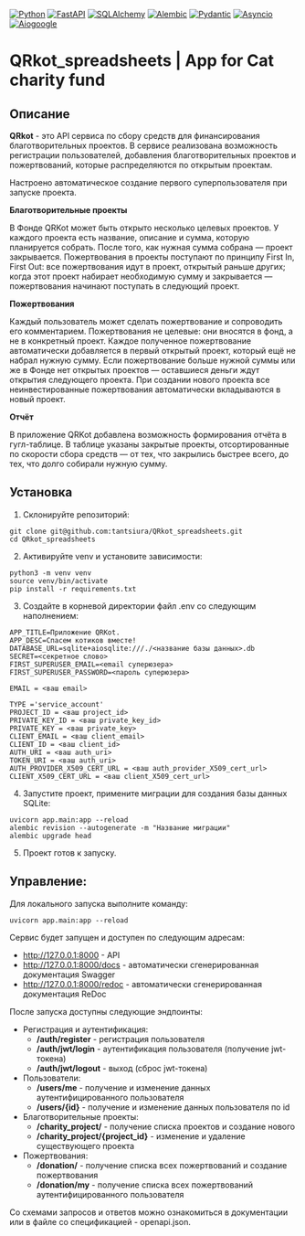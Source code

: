 [![Python](https://img.shields.io/badge/-Python-464646?style=flat&logo=Python&logoColor=ffffff&color=043A6B)](https://www.python.org/)
[![FastAPI](https://img.shields.io/badge/-FastAPI-464646?style=flat&logo=FastAPI&logoColor=ffffff&color=043A6B)](https://fastapi.tiangolo.com/)
[![SQLAlchemy](https://img.shields.io/badge/-SQLAlchemy-464646?style=flat&logo=SQLAlchemy&logoColor=ffffff&color=043A6B)](https://pypi.org/project/SQLAlchemy/)
[![Alembic](https://img.shields.io/badge/-Alembic-464646?style=flat&logo=Alembic&logoColor=ffffff&color=043A6B)](https://pypi.org/project/alembic/)
[![Pydantic](https://img.shields.io/badge/-Pydantic-464646?style=flat&logo=Pydantic&logoColor=ffffff&color=043A6B)](https://pypi.org/project/pydantic/)
[![Asyncio](https://img.shields.io/badge/-Asyncio-464646?style=flat&logo=Asyncio&logoColor=ffffff&color=043A6B)](https://docs.python.org/3/library/asyncio.html)
[![Aiogoogle](https://img.shields.io/badge/-Aiogoogle-464646?style=flat&logo=Asyncio&logoColor=ffffff&color=043A6B)](https://aiogoogle.readthedocs.io/en/latest/index.html)

# QRkot_spreadsheets | App for Сat сharity fund

## Описание

**QRkot** - это API сервиса по сбору средств для финансирования благотворительных проектов. В сервисе реализована возможность регистрации пользователей, добавления благотворительных проектов и пожертвований, которые распределяются по открытым проектам.

Настроено автоматическое создание первого суперпользователя при запуске проекта.

**Благотворительные проекты**

В Фонде QRKot может быть открыто несколько целевых проектов. У каждого проекта есть название, описание и сумма, которую планируется собрать. После того, как нужная сумма собрана — проект закрывается. Пожертвования в проекты поступают по принципу First In, First Out: все пожертвования идут в проект, открытый раньше других; когда этот проект набирает необходимую сумму и закрывается — пожертвования начинают поступать в следующий проект.

**Пожертвования**

Каждый пользователь может сделать пожертвование и сопроводить его комментарием. Пожертвования не целевые: они вносятся в фонд, а не в конкретный проект. Каждое полученное пожертвование автоматически добавляется в первый открытый проект, который ещё не набрал нужную сумму. Если пожертвование больше нужной суммы или же в Фонде нет открытых проектов — оставшиеся деньги ждут открытия следующего проекта. При создании нового проекта все неинвестированные пожертвования автоматически вкладываются в новый проект.

**Отчёт**

В приложение QRKot добавлена возможность формирования отчёта в гугл-таблице. В таблице указаны закрытые проекты, отсортированные по скорости сбора средств — от тех, что закрылись быстрее всего, до тех, что долго собирали нужную сумму.

## Установка
1. Склонируйте репозиторий:
```
git clone git@github.com:tantsiura/QRkot_spreadsheets.git
cd QRkot_spreadsheets
```
2. Активируйте venv и установите зависимости:
```
python3 -m venv venv
source venv/bin/activate
pip install -r requirements.txt
```
3. Создайте в корневой директории файл .env со следующим наполнением:
```
APP_TITLE=Приложение QRKot.
APP_DESC=Спасем котиков вместе!
DATABASE_URL=sqlite+aiosqlite:///./<название базы данных>.db
SECRET=<секретное слово>
FIRST_SUPERUSER_EMAIL=<email суперюзера>
FIRST_SUPERUSER_PASSWORD=<пароль суперюзера>

EMAIL = <ваш email>

TYPE ='service_account'
PROJECT_ID = <ваш project_id>
PRIVATE_KEY_ID = <ваш private_key_id>
PRIVATE_KEY = <ваш private_key>
CLIENT_EMAIL = <ваш client_email>
CLIENT_ID = <ваш client_id>
AUTH_URI = <ваш auth_uri>
TOKEN_URI = <ваш auth_uri>
AUTH_PROVIDER_X509_CERT_URL = <ваш auth_provider_X509_cert_url>
CLIENT_X509_CERT_URL = <ваш client_X509_cert_url>
```
4. Запустите проект, примените миграции для создания базы данных SQLite:
```
uvicorn app.main:app --reload
alembic revision --autogenerate -m "Название миграции"
alembic upgrade head
```
5. Проект готов к запуску.

## Управление:
Для локального запуска выполните команду:
```
uvicorn app.main:app --reload
```
Сервис будет запущен и доступен по следующим адресам:
- http://127.0.0.1:8000 - API
- http://127.0.0.1:8000/docs - автоматически сгенерированная документация Swagger
- http://127.0.0.1:8000/redoc - автоматически сгенерированная документация ReDoc

После запуска доступны следующие эндпоинты:
- Регистрация и аутентификация:
    - **/auth/register** - регистрация пользователя
    - **/auth/jwt/login** - аутентификация пользователя (получение jwt-токена)
    - **/auth/jwt/logout** - выход (сброс jwt-токена)
- Пользователи:
    - **/users/me** - получение и изменение данных аутентифицированного пользователя
    - **/users/{id}** - получение и изменение данных пользователя по id
- Благотворительные проекты:
    - **/charity_project/** - получение списка проектов и создание нового
    - **/charity_project/{project_id}** - изменение и удаление существующего проекта
- Пожертвования:
    - **/donation/** - получение списка всех пожертвований и создание пожертвования
    - **/donation/my** - получение списка всех пожертвований аутентифицированного пользователя

Со схемами запросов и ответов можно ознакомиться в документации или в файле со спецификацией - openapi.json.
